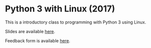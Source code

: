 # Python 3 with Linux (2017)

This is a introductory class to programming with Python 3 using Linux.

Slides are available [here][1].

Feedback form is available [here][2].

[1]: https://docs.google.com/presentation/d/1-_PS47wmYG23_mupn_Cs1Qp67jPcQfPLH3rMQ6Nxa5M/edit?usp=sharing
[2]: https://docs.google.com/forms/d/1gfgBeMFTvO1qGJIIRKio1o9yWEPKYmzi4W0rXmnW6bk/viewform
